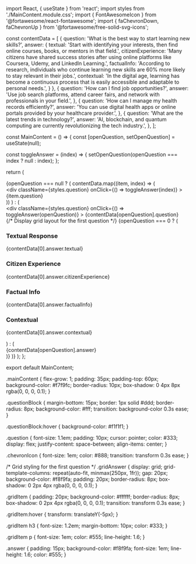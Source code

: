 import React, { useState } from 'react';
import styles from './MainContent.module.css';
import { FontAwesomeIcon } from '@fortawesome/react-fontawesome';
import { faChevronDown, faChevronUp } from '@fortawesome/free-solid-svg-icons';

const contentData = [
  {
    question: 'What is the best way to start learning new skills?',
    answer: {
      textual: 'Start with identifying your interests, then find online courses, books, or mentors in that field.',
      citizenExperience: 'Many citizens have shared success stories after using online platforms like Coursera, Udemy, and LinkedIn Learning.',
      factualInfo: 'According to research, individuals who continue learning new skills are 60% more likely to stay relevant in their jobs.',
      contextual: 'In the digital age, learning has become a continuous process that is easily accessible and adaptable to personal needs.',
    }
  },
  {
    question: 'How can I find job opportunities?',
    answer: 'Use job search platforms, attend career fairs, and network with professionals in your field.',
  },
  {
    question: 'How can I manage my health records efficiently?',
    answer: 'You can use digital health apps or online portals provided by your healthcare provider.',
  },
  {
    question: 'What are the latest trends in technology?',
    answer: 'AI, blockchain, and quantum computing are currently revolutionizing the tech industry.',
  },
];

const MainContent = () => {
  const [openQuestion, setOpenQuestion] = useState(null);

  const toggleAnswer = (index) => {
    setOpenQuestion(openQuestion === index ? null : index);
  };

  return (
    <div className={styles.mainContent}>
      {openQuestion === null ? (
        contentData.map((item, index) => (
          <div key={index} className={styles.questionBlock}>
            <div
              className={styles.question}
              onClick={() => toggleAnswer(index)}
            >
              {item.question}
              <FontAwesomeIcon
                icon={faChevronDown}
                className={styles.chevronIcon}
              />
            </div>
          </div>
        ))
      ) : (
        <div className={styles.questionBlock}>
          <div
            className={styles.question}
            onClick={() => toggleAnswer(openQuestion)}
          >
            {contentData[openQuestion].question}
            <FontAwesomeIcon
              icon={faChevronUp}
              className={styles.chevronIcon}
            />
          </div>
          {/* Display grid layout for the first question */}
          {openQuestion === 0 ? (
            <div className={styles.gridAnswer}>
              <div className={styles.gridItem}>
                <h3>Textual Response</h3>
                <p>{contentData[0].answer.textual}</p>
              </div>
              <div className={styles.gridItem}>
                <h3>Citizen Experience</h3>
                <p>{contentData[0].answer.citizenExperience}</p>
              </div>
              <div className={styles.gridItem}>
                <h3>Factual Info</h3>
                <p>{contentData[0].answer.factualInfo}</p>
              </div>
              <div className={styles.gridItem}>
                <h3>Contextual</h3>
                <p>{contentData[0].answer.contextual}</p>
              </div>
            </div>
          ) : (
            <div className={styles.answer}>
              {contentData[openQuestion].answer}
            </div>
          )}
        </div>
      )}
    </div>
  );
};

export default MainContent;



.mainContent {
  flex-grow: 1;
  padding: 35px;
  padding-top: 60px;
  background-color: #f7f9fc;
  border-radius: 10px;
  box-shadow: 0 4px 8px rgba(0, 0, 0, 0.1);
}

.questionBlock {
  margin-bottom: 15px;
  border: 1px solid #ddd;
  border-radius: 8px;
  background-color: #fff;
  transition: background-color 0.3s ease;
}

.questionBlock:hover {
  background-color: #f1f1f1;
}

.question {
  font-size: 1.1em;
  padding: 10px;
  cursor: pointer;
  color: #333;
  display: flex;
  justify-content: space-between;
  align-items: center;
}

.chevronIcon {
  font-size: 1em;
  color: #888;
  transition: transform 0.3s ease;
}

/* Grid styling for the first question */
.gridAnswer {
  display: grid;
  grid-template-columns: repeat(auto-fit, minmax(250px, 1fr));
  gap: 20px;
  background-color: #f8f9fa;
  padding: 20px;
  border-radius: 8px;
  box-shadow: 0 2px 4px rgba(0, 0, 0, 0.1);
}

.gridItem {
  padding: 20px;
  background-color: #ffffff;
  border-radius: 8px;
  box-shadow: 0 2px 4px rgba(0, 0, 0, 0.1);
  transition: transform 0.3s ease;
}

.gridItem:hover {
  transform: translateY(-5px);
}

.gridItem h3 {
  font-size: 1.2em;
  margin-bottom: 10px;
  color: #333;
}

.gridItem p {
  font-size: 1em;
  color: #555;
  line-height: 1.6;
}

.answer {
  padding: 15px;
  background-color: #f8f9fa;
  font-size: 1em;
  line-height: 1.6;
  color: #555;
}
